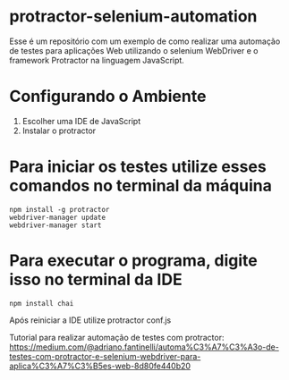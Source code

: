 # protractor-selenium-automation
Esse é um repositório com um exemplo de como realizar uma automação de testes para aplicações Web utilizando o selenium WebDriver e o framework Protractor na linguagem JavaScript.

# Configurando o Ambiente
   1. Escolher uma IDE de JavaScript
   2. Instalar o protractor 
   
# Para iniciar os testes utilize esses comandos no terminal da máquina
    npm install -g protractor
    webdriver-manager update
    webdriver-manager start
# Para executar o programa, digite isso no terminal da IDE
    npm install chai
  Após reiniciar a IDE utilize
      protractor conf.js 
  
Tutorial para realizar automação de testes com protractor: https://medium.com/@adriano.fantinelli/automa%C3%A7%C3%A3o-de-testes-com-protractor-e-selenium-webdriver-para-aplica%C3%A7%C3%B5es-web-8d80fe440b20
  

  
